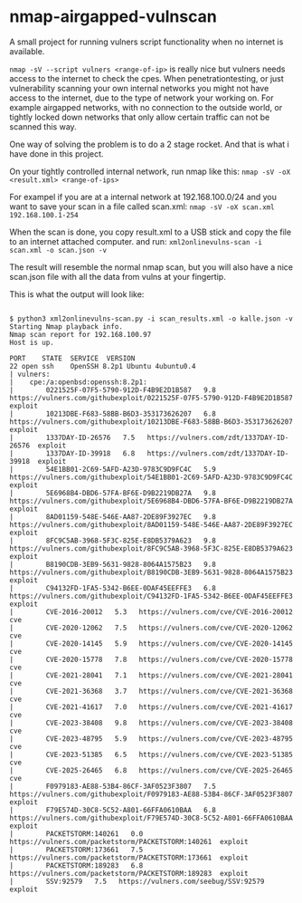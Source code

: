 # nmap-airgapped-vulnscan
A small project for running vulners script functionality when no internet is available.

`nmap -sV --script vulners <range-of-ip>` is really nice but vulners needs access to the internet to check the cpes.
When penetrationtesting, or just vulnerability scanning your own internal networks you might not have access to the internet, due to the type of network your working on. For example airgapped networks, with no connection to the outside world, or tightly locked down networks that only allow certain traffic can not be scanned this way.

One way of solving the problem is to do a 2 stage rocket. And that is what i have done in this project.

On your tightly controlled internal network, run nmap like this:
`nmap -sV -oX <result.xml> <range-of-ips>`

For exampel if you are at a internal network at 192.168.100.0/24 and you want to save your scan in a file called scan.xml:
`nmap -sV -oX scan.xml 192.168.100.1-254`

When the scan is done, you copy result.xml to a USB stick and copy the file to an internet attached computer.
and run: 
`xml2onlinevulns-scan -i scan.xml -o scan.json -v`

The result will resemble the normal nmap scan, but you will also have a nice scan.json file with all the data from vulns at your fingertip.

This is what the output will look like:
```

$ python3 xml2onlinevulns-scan.py -i scan_results.xml -o kalle.json -v
Starting Nmap playback info. 
Nmap scan report for 192.168.100.97
Host is up.

PORT    STATE  SERVICE  VERSION
22 open ssh    OpenSSH 8.2p1 Ubuntu 4ubuntu0.4
| vulners:
|    cpe:/a:openbsd:openssh:8.2p1:
|        0221525F-07F5-5790-912D-F4B9E2D1B587   9.8   https://vulners.com/githubexploit/0221525F-07F5-5790-912D-F4B9E2D1B587  exploit
|        10213DBE-F683-58BB-B6D3-353173626207   6.8   https://vulners.com/githubexploit/10213DBE-F683-58BB-B6D3-353173626207  exploit
|        1337DAY-ID-26576   7.5   https://vulners.com/zdt/1337DAY-ID-26576  exploit
|        1337DAY-ID-39918   6.8   https://vulners.com/zdt/1337DAY-ID-39918  exploit
|        54E1BB01-2C69-5AFD-A23D-9783C9D9FC4C   5.9   https://vulners.com/githubexploit/54E1BB01-2C69-5AFD-A23D-9783C9D9FC4C  exploit
|        5E6968B4-DBD6-57FA-BF6E-D9B2219DB27A   9.8   https://vulners.com/githubexploit/5E6968B4-DBD6-57FA-BF6E-D9B2219DB27A  exploit
|        8AD01159-548E-546E-AA87-2DE89F3927EC   9.8   https://vulners.com/githubexploit/8AD01159-548E-546E-AA87-2DE89F3927EC  exploit
|        8FC9C5AB-3968-5F3C-825E-E8DB5379A623   9.8   https://vulners.com/githubexploit/8FC9C5AB-3968-5F3C-825E-E8DB5379A623  exploit
|        B8190CDB-3EB9-5631-9828-8064A1575B23   9.8   https://vulners.com/githubexploit/B8190CDB-3EB9-5631-9828-8064A1575B23  exploit
|        C94132FD-1FA5-5342-B6EE-0DAF45EEFFE3   6.8   https://vulners.com/githubexploit/C94132FD-1FA5-5342-B6EE-0DAF45EEFFE3  exploit
|        CVE-2016-20012   5.3   https://vulners.com/cve/CVE-2016-20012  cve
|        CVE-2020-12062   7.5   https://vulners.com/cve/CVE-2020-12062  cve
|        CVE-2020-14145   5.9   https://vulners.com/cve/CVE-2020-14145  cve
|        CVE-2020-15778   7.8   https://vulners.com/cve/CVE-2020-15778  cve
|        CVE-2021-28041   7.1   https://vulners.com/cve/CVE-2021-28041  cve
|        CVE-2021-36368   3.7   https://vulners.com/cve/CVE-2021-36368  cve
|        CVE-2021-41617   7.0   https://vulners.com/cve/CVE-2021-41617  cve
|        CVE-2023-38408   9.8   https://vulners.com/cve/CVE-2023-38408  cve
|        CVE-2023-48795   5.9   https://vulners.com/cve/CVE-2023-48795  cve
|        CVE-2023-51385   6.5   https://vulners.com/cve/CVE-2023-51385  cve
|        CVE-2025-26465   6.8   https://vulners.com/cve/CVE-2025-26465  cve
|        F0979183-AE88-53B4-86CF-3AF0523F3807   7.5   https://vulners.com/githubexploit/F0979183-AE88-53B4-86CF-3AF0523F3807  exploit
|        F79E574D-30C8-5C52-A801-66FFA0610BAA   6.8   https://vulners.com/githubexploit/F79E574D-30C8-5C52-A801-66FFA0610BAA  exploit
|        PACKETSTORM:140261   0.0   https://vulners.com/packetstorm/PACKETSTORM:140261  exploit
|        PACKETSTORM:173661   7.5   https://vulners.com/packetstorm/PACKETSTORM:173661  exploit
|        PACKETSTORM:189283   6.8   https://vulners.com/packetstorm/PACKETSTORM:189283  exploit
|        SSV:92579   7.5   https://vulners.com/seebug/SSV:92579  exploit

```
